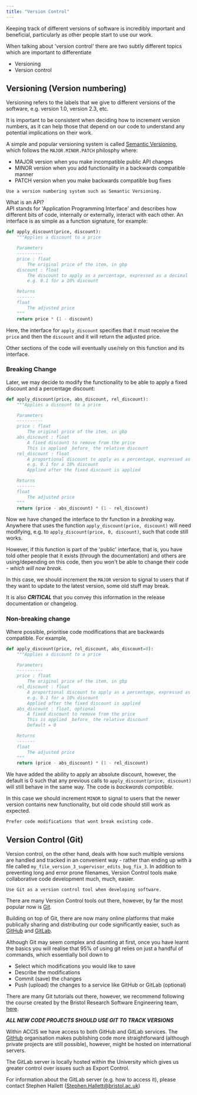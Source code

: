 ```yaml
---
title: "Version Control"
---
```


Keeping track of different versions of software is incredibly important and 
beneficial, particularly as other people start to use our work. 

When talking about 'version control' there are two subtly different topics 
which are important to differentiate

* Versioning
* Version control

## Versioning (Version numbering)
Versioning refers to the labels that we give to different versions of the 
software, e.g. version 1.0, version 2.3, etc.

It is important to be consistent when deciding how to increment version numbers,
as it can help those that depend on our code to understand any potential 
implications on their work. 

A simple and popular versioning system is called 
[Semantic Versioning](https://semver.org/), which follows the 
`MAJOR.MINOR.PATCH` philosphy where:

* MAJOR version when you make incompatible public API changes
* MINOR version when you add functionality in a backwards compatible manner
* PATCH version when you make backwards compatible bug fixes

```{admonition} Best Practice
Use a version numbering system such as Semantic Versioning.
```

What is an API?  
API stands for 'Application Programming Interface' and describes how different
bits of code, internally _or_ externally, interact with each other. 
An interface is as simple as a function signature, for example:

```python
def apply_discount(price, discount):
    """Applies a discount to a price

    Parameters
    ----------
    price : float
        The original price of the item, in gbp
    discount : float
        The discount to apply as a percentage, expressed as a decimal
        e.g. 0.1 for a 10% discount

    Returns
    -------
    float
        The adjusted price
    """
    return price * (1 - discount)
```

Here, the interface for `apply_discount` specifies that it must receive the 
`price` and then the `discount` and it will return the adjusted price. 

Other sections of the code will eventually use/rely on this function and its
interface. 


### Breaking Change 

Later, we may decide to modify the functionality to be able to apply a fixed
discount and a percentage discount:

```python
def apply_discount(price, abs_discount, rel_discount):
    """Applies a discount to a price

    Parameters
    ----------
    price : float
        The original price of the item, in gbp
    abs_discount : float
        A fixed discount to remove from the price
        This is applied _before_ the relative discount
    rel_discount : float
        A proportional discount to apply as a percentage, expressed as a decimal
        e.g. 0.1 for a 10% discount
        Applied after the fixed discount is applied

    Returns
    -------
    float
        The adjusted price
    """
    return (price - abs_discount) * (1 - rel_discount)
```

Now we have changed the interface to thr function in a _breaking_ way. Anywhere
that uses the function `apply_discount(price, discount)` will need modifying, 
e.g. to `apply_discount(price, 0, discount)`, such that code still works. 

However, if this function is part of the 'public' interface, that is, you have
told other people that it exists (through the documentation) and others are 
using/depending on this code, then you won't be able to change their code - 
_which will now break_.

In this case, we should increment the `MAJOR` version to signal to users that
if they want to update to the latest version, some old stuff may break.

It is also ***CRITICAL*** that you convey this information in the release 
documentation or changelog. 

### Non-breaking change
Where possible, prioritise code modifications that are backwards compatible. 
For example, 

```python
def apply_discount(price, rel_discount, abs_discount=0):
    """Applies a discount to a price

    Parameters
    ----------
    price : float
        The original price of the item, in gbp
    rel_discount : float
        A proportional discount to apply as a percentage, expressed as a decimal
        e.g. 0.1 for a 10% discount
        Applied after the fixed discount is applied
    abs_discount : float, optional
        A fixed discount to remove from the price
        This is applied _before_ the relative discount
        Default = 0

    Returns
    -------
    float
        The adjusted price
    """
    return (price - abs_discount) * (1 - rel_discount)
```

We have added the ability to apply an absolute discount, however, the default
is 0 such that any previous calls to `apply_discount(price, discount)` will
still behave in the same way. The code is _backwards compatible_. 

In this case we should increment `MINOR` to signal to users that the newer 
version contains new functionality, but old code should still work as expected. 

```{admonition} Best Practice
Prefer code modifications that wont break existing code.
```


## Version Control (Git)
Version control, on the other hand, deals with how such multiple versions are 
handled and tracked in an convenient way - rather than ending up with a file 
called `my_file_version_3_supervisor_edits_bug_fix_3`. 
In addition to preventing long and error prone filenames, Version Control 
tools make collaborative code development much, much, easier.

```{admonition} Best Practice
Use Git as a version control tool when developing software.
```

There are many Version Control tools out there, however, by far the most 
popular now is [Git](https://git-scm.com/about). 

Building on top of Git, there are now many online platforms that make publically
sharing and distributing our code significantly easier, such as 
[GitHub](https://github.com/) and [GitLab](https://about.gitlab.com/).

Although Git may seem complex and daunting at first, once you have learnt the
basics you will realise that 95\% of using git relies on just a handful of 
commands, which essentially boil down to

* Select which modifications you would like to save
* Describe the modifications
* Commit (save) the changes
* Push (upload) the changes to a service like GitHub or GitLab (optional)

There are many Git tutorials out there, however, we recommend following the 
course created by the Bristol Research Software Engineering team, 
[here](https://chryswoods.com/introducing_git/).

***ALL NEW CODE PROJECTS SHOULD USE GIT TO TRACK VERSIONS***

Within ACCIS we have access to both GitHub and GitLab services. 
The [GitHub](https://github.com/ACCIS) organisation makes publishing code more
straightforward (although private projects are still possible), however, might 
be hosted on international servers. 

The GitLab server is locally hosted within the University which gives us 
greater control over issues such as Export Control. 

For information about the GitLab server (e.g. how to access it), please contact 
Stephen Hallett ([Stephen.Hallett@bristol.ac.uk](mailto:Stephen.Hallett@bristol.ac.uk))












